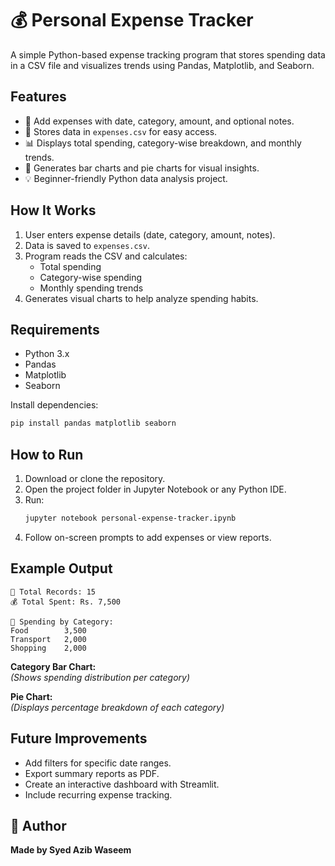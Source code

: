 # 💰 Personal Expense Tracker

A simple Python-based expense tracking program that stores spending data in a CSV file and visualizes trends using Pandas, Matplotlib, and Seaborn.

## Features
- 📝 Add expenses with date, category, amount, and optional notes.
- 📂 Stores data in `expenses.csv` for easy access.
- 📊 Displays total spending, category-wise breakdown, and monthly trends.
- 🎨 Generates bar charts and pie charts for visual insights.
- 💡 Beginner-friendly Python data analysis project.

## How It Works
1. User enters expense details (date, category, amount, notes).
2. Data is saved to `expenses.csv`.
3. Program reads the CSV and calculates:
   - Total spending
   - Category-wise spending
   - Monthly spending trends
4. Generates visual charts to help analyze spending habits.

## Requirements
- Python 3.x  
- Pandas  
- Matplotlib  
- Seaborn  

Install dependencies:
```bash
pip install pandas matplotlib seaborn
```

## How to Run
1. Download or clone the repository.
2. Open the project folder in Jupyter Notebook or any Python IDE.
3. Run:
   ```bash
   jupyter notebook personal-expense-tracker.ipynb
   ```
4. Follow on-screen prompts to add expenses or view reports.

## Example Output
```
📅 Total Records: 15
💰 Total Spent: Rs. 7,500

📂 Spending by Category:
Food        3,500
Transport   2,000
Shopping    2,000
```

**Category Bar Chart:**  
_(Shows spending distribution per category)_

**Pie Chart:**  
_(Displays percentage breakdown of each category)_

## Future Improvements
- Add filters for specific date ranges.
- Export summary reports as PDF.
- Create an interactive dashboard with Streamlit.
- Include recurring expense tracking.

## 👤 Author
**Made by Syed Azib Waseem**